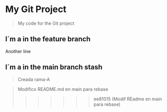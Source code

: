 # My Git Project

>My code for the Git project

## I´m a in the feature branch

Another line
## I´m a in the main branch stash

>Creada rama-A











>Modifico README.md en main para rebase
>>>>>>> ee81015 (Modif REadme en main para rebase)
